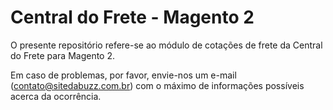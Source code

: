 # Central do Frete - Magento 2

O presente repositório refere-se ao módulo de cotações de frete da Central do Frete para Magento 2.

Em caso de problemas, por favor, envie-nos um e-mail (contato@sitedabuzz.com.br) com o máximo de informações possíveis acerca da ocorrência.

